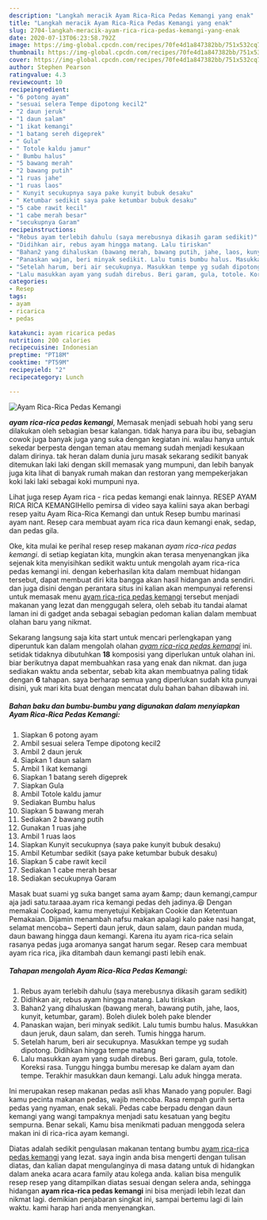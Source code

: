 ```yaml
---
description: "Langkah meracik Ayam Rica-Rica Pedas Kemangi yang enak"
title: "Langkah meracik Ayam Rica-Rica Pedas Kemangi yang enak"
slug: 2704-langkah-meracik-ayam-rica-rica-pedas-kemangi-yang-enak
date: 2020-07-13T06:23:58.792Z
image: https://img-global.cpcdn.com/recipes/70fe4d1a847382bb/751x532cq70/ayam-rica-rica-pedas-kemangi-foto-resep-utama.jpg
thumbnail: https://img-global.cpcdn.com/recipes/70fe4d1a847382bb/751x532cq70/ayam-rica-rica-pedas-kemangi-foto-resep-utama.jpg
cover: https://img-global.cpcdn.com/recipes/70fe4d1a847382bb/751x532cq70/ayam-rica-rica-pedas-kemangi-foto-resep-utama.jpg
author: Stephen Pearson
ratingvalue: 4.3
reviewcount: 10
recipeingredient:
- "6 potong ayam"
- "sesuai selera Tempe dipotong kecil2"
- "2 daun jeruk"
- "1 daun salam"
- "1 ikat kemangi"
- "1 batang sereh digeprek"
- " Gula"
- " Totole kaldu jamur"
- " Bumbu halus"
- "5 bawang merah"
- "2 bawang putih"
- "1 ruas jahe"
- "1 ruas laos"
- " Kunyit secukupnya saya pake kunyit bubuk desaku"
- " Ketumbar sedikit saya pake ketumbar bubuk desaku"
- "5 cabe rawit kecil"
- "1 cabe merah besar"
- "secukupnya Garam"
recipeinstructions:
- "Rebus ayam terlebih dahulu (saya merebusnya dikasih garam sedikit)"
- "Didihkan air, rebus ayam hingga matang. Lalu tiriskan"
- "Bahan2 yang dihaluskan (bawang merah, bawang putih, jahe, laos, kunyit, ketumbar, garam). Boleh diulek boleh pake blender"
- "Panaskan wajan, beri minyak sedikit. Lalu tumis bumbu halus. Masukkan daun jeruk, daun salam, dan sereh. Tumis hingga harum."
- "Setelah harum, beri air secukupnya. Masukkan tempe yg sudah dipotong. Didihkan hingga tempe matang"
- "Lalu masukkan ayam yang sudah direbus. Beri garam, gula, totole. Koreksi rasa. Tunggu hingga bumbu meresap ke dalam ayam dan tempe. Terakhir masukkan daun kemangi. Lalu aduk hingga merata."
categories:
- Resep
tags:
- ayam
- ricarica
- pedas

katakunci: ayam ricarica pedas 
nutrition: 200 calories
recipecuisine: Indonesian
preptime: "PT18M"
cooktime: "PT59M"
recipeyield: "2"
recipecategory: Lunch

---
```



![Ayam Rica-Rica Pedas Kemangi](https://img-global.cpcdn.com/recipes/70fe4d1a847382bb/751x532cq70/ayam-rica-rica-pedas-kemangi-foto-resep-utama.jpg)

<b><i>ayam rica-rica pedas kemangi</i></b>, Memasak menjadi sebuah hobi yang seru dilakukan oleh sebagian besar kalangan. tidak hanya para ibu ibu, sebagian cowok juga banyak juga yang suka dengan kegiatan ini. walau hanya untuk sekedar berpesta dengan teman atau memang sudah menjadi kesukaan dalam dirinya. tak heran dalam dunia juru masak sekarang sedikit banyak ditemukan laki laki dengan skill memasak yang mumpuni, dan lebih banyak juga kita lihat di banyak rumah makan dan restoran yang mempekerjakan koki laki laki sebagai koki mumpuni nya.

Lihat juga resep Ayam rica - rica pedas kemangi enak lainnya. RESEP AYAM RICA RICA KEMANGIHello pemirsa di video saya kaliini saya akan berbagi resep yaitu Ayam Rica-Rica Kemangi dan untuk Resep bumbu marinasi ayam nant. Resep cara membuat ayam rica rica daun kemangi enak, sedap, dan pedas gila.

Oke, kita mulai ke perihal resep resep makanan <i>ayam rica-rica pedas kemangi</i>. di setiap kegiatan kita, mungkin akan terasa menyenangkan jika sejenak kita menyisihkan sedikit waktu untuk mengolah ayam rica-rica pedas kemangi ini. dengan keberhasilan kita dalam membuat hidangan tersebut, dapat membuat diri kita bangga akan hasil hidangan anda sendiri. dan juga disini dengan perantara situs ini kalian akan mempunyai referensi untuk memasak menu <u>ayam rica-rica pedas kemangi</u> tersebut menjadi makanan yang lezat dan menggugah selera, oleh sebab itu tandai alamat laman ini di gadget anda sebagai sebagian pedoman kalian dalam membuat olahan baru yang nikmat.


Sekarang langsung saja kita start untuk mencari perlengkapan yang diperuntuk kan dalam mengolah olahan <u><i>ayam rica-rica pedas kemangi</i></u> ini. setidak tidaknya dibutuhkan <b>18</b> komposisi yang diperlukan untuk olahan ini. biar berikutnya dapat membuahkan rasa yang enak dan nikmat. dan juga sediakan waktu anda sebentar, sebab kita akan membuatnya paling tidak dengan <b>6</b> tahapan. saya berharap semua yang diperlukan sudah kita punyai disini, yuk mari kita buat dengan mencatat dulu bahan bahan dibawah ini.

<!--inarticleads1-->

##### Bahan baku dan bumbu-bumbu yang digunakan dalam menyiapkan Ayam Rica-Rica Pedas Kemangi:

1. Siapkan 6 potong ayam
1. Ambil sesuai selera Tempe dipotong kecil2
1. Ambil 2 daun jeruk
1. Siapkan 1 daun salam
1. Ambil 1 ikat kemangi
1. Siapkan 1 batang sereh digeprek
1. Siapkan  Gula
1. Ambil  Totole kaldu jamur
1. Sediakan  Bumbu halus
1. Siapkan 5 bawang merah
1. Sediakan 2 bawang putih
1. Gunakan 1 ruas jahe
1. Ambil 1 ruas laos
1. Siapkan  Kunyit secukupnya (saya pake kunyit bubuk desaku)
1. Ambil  Ketumbar sedikit (saya pake ketumbar bubuk desaku)
1. Siapkan 5 cabe rawit kecil
1. Sediakan 1 cabe merah besar
1. Sediakan secukupnya Garam


Masak buat suami yg suka banget sama ayam &amp;amp; daun kemangi,campur aja jadi satu.taraaa.ayam rica kemangi pedas deh jadinya.😆 Dengan memakai Cookpad, kamu menyetujui Kebijakan Cookie dan Ketentuan Pemakaian. Dijamin menambah nafsu makan apalagi kalo pake nasi hangat, selamat mencoba~ Seperti daun jeruk, daun salam, daun pandan muda, daun bawang hingga daun kemangi. Karena itu ayam rica-rica selain rasanya pedas juga aromanya sangat harum segar. Resep cara membuat ayam rica rica, jika ditambah daun kemangi pasti lebih enak. 

<!--inarticleads2-->

##### Tahapan mengolah Ayam Rica-Rica Pedas Kemangi:

1. Rebus ayam terlebih dahulu (saya merebusnya dikasih garam sedikit)
1. Didihkan air, rebus ayam hingga matang. Lalu tiriskan
1. Bahan2 yang dihaluskan (bawang merah, bawang putih, jahe, laos, kunyit, ketumbar, garam). Boleh diulek boleh pake blender
1. Panaskan wajan, beri minyak sedikit. Lalu tumis bumbu halus. Masukkan daun jeruk, daun salam, dan sereh. Tumis hingga harum.
1. Setelah harum, beri air secukupnya. Masukkan tempe yg sudah dipotong. Didihkan hingga tempe matang
1. Lalu masukkan ayam yang sudah direbus. Beri garam, gula, totole. Koreksi rasa. Tunggu hingga bumbu meresap ke dalam ayam dan tempe. Terakhir masukkan daun kemangi. Lalu aduk hingga merata.


Ini merupakan resep makanan pedas asli khas Manado yang populer. Bagi kamu pecinta makanan pedas, wajib mencoba. Rasa rempah gurih serta pedas yang nyaman, enak sekali. Pedas cabe berpadu dengan daun kemangi yang wangi tampaknya menjadi satu kesatuan yang begitu sempurna. Benar sekali, Kamu bisa menikmati paduan menggoda selera makan ini di rica-rica ayam kemangi. 

Diatas adalah sedikit pengulasan makanan tentang bumbu <u>ayam rica-rica pedas kemangi</u> yang lezat. saya ingin anda bisa mengerti dengan tulisan diatas, dan kalian dapat mengulanginya di masa datang untuk di hidangkan dalam aneka acara acara family atau kolega anda. kalian bisa mengulik resep resep yang ditampilkan diatas sesuai dengan selera anda, sehingga hidangan <b>ayam rica-rica pedas kemangi</b> ini bisa menjadi lebih lezat dan nikmat lagi. demikian penjabaran singkat ini, sampai bertemu lagi di lain waktu. kami harap hari anda menyenangkan.
